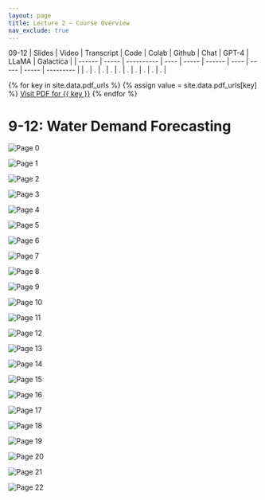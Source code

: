 ```yaml
---
layout: page
title: Lecture 2 – Course Overview
nav_exclude: true
---
```

09-12
| Slides | Video | Transcript | Code | Colab | Github | Chat | GPT-4 | LLaMA | Galactica |
| ------ | ----- | ---------- | ---- | ----- | ------ | ---- | ----- | ----- | --------- |
| .      | .     | .          | .    | .     | .      | .    | .     | .     | .          |

{% for key in site.data.pdf_urls %}
  {% assign value = site.data.pdf_urls[key] %}
  <a class="button" href="{{ value }}">Visit PDF for {{ key }}</a>
{% endfor %}

# 9-12: Water Demand Forecasting
![Page 0]( /CivEng112/assets/slides/09-12-0/09-12_Lecture.pdf-page0.png )

![Page 1]( /CivEng112/assets/slides/09-12-0/09-12_Lecture.pdf-page1.png )

![Page 2]( /CivEng112/assets/slides/09-12-0/09-12_Lecture.pdf-page2.png )

![Page 3]( /CivEng112/assets/slides/09-12-0/09-12_Lecture.pdf-page3.png )

![Page 4]( /CivEng112/assets/slides/09-12-0/09-12_Lecture.pdf-page4.png )

![Page 5]( /CivEng112/assets/slides/09-12-0/09-12_Lecture.pdf-page5.png )

![Page 6]( /CivEng112/assets/slides/09-12-0/09-12_Lecture.pdf-page6.png )

![Page 7]( /CivEng112/assets/slides/09-12-0/09-12_Lecture.pdf-page7.png )

![Page 8]( /CivEng112/assets/slides/09-12-0/09-12_Lecture.pdf-page8.png )

![Page 9]( /CivEng112/assets/slides/09-12-0/09-12_Lecture.pdf-page9.png )

![Page 10]( /CivEng112/assets/slides/09-12-0/09-12_Lecture.pdf-page10.png )

![Page 11]( /CivEng112/assets/slides/09-12-0/09-12_Lecture.pdf-page11.png )

![Page 12]( /CivEng112/assets/slides/09-12-0/09-12_Lecture.pdf-page12.png )

![Page 13]( /CivEng112/assets/slides/09-12-0/09-12_Lecture.pdf-page13.png )

![Page 14]( /CivEng112/assets/slides/09-12-0/09-12_Lecture.pdf-page14.png )

![Page 15]( /CivEng112/assets/slides/09-12-0/09-12_Lecture.pdf-page15.png )

![Page 16]( /CivEng112/assets/slides/09-12-0/09-12_Lecture.pdf-page16.png )

![Page 17]( /CivEng112/assets/slides/09-12-0/09-12_Lecture.pdf-page17.png )

![Page 18]( /CivEng112/assets/slides/09-12-0/09-12_Lecture.pdf-page18.png )

![Page 19]( /CivEng112/assets/slides/09-12-0/09-12_Lecture.pdf-page19.png )

![Page 20]( /CivEng112/assets/slides/09-12-0/09-12_Lecture.pdf-page20.png )

![Page 21]( /CivEng112/assets/slides/09-12-0/09-12_Lecture.pdf-page21.png )

![Page 22]( /CivEng112/assets/slides/09-12-0/09-12_Lecture.pdf-page22.png )


